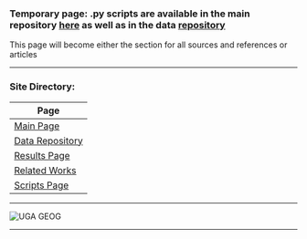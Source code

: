 ### Temporary page: .py scripts are available in the main repository [here](https://github.com/ZachPilgrim/Testsite) as well as in the data [repository](/data_page.md)
This page will become either the section for all sources and references or articles

---

### Site Directory:

| Page | 
| --- |
| [Main Page](/index.md) |
| [Data Repository](/data_page.md) |
| [Results Page](/results_page.md) | 
| [Related Works](/related_works.md) |
| [Scripts Page](/script_page.md) |

---

![UGA GEOG](https://user-images.githubusercontent.com/89209768/132540951-e0989910-3adc-4abb-8dfd-7d981694d76b.png)

---
